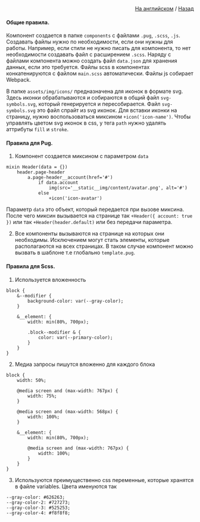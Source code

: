 <p align="right">
    <a href="README_DOC.md">На английском</a> / <a href="README.md">Назад</a>
</p>

#### Общие правила.
Компонент создается в папке `components` c файлами `.pug`, `.scss`, `.js`. Создавать файлы нужно по необходимости, если они нужны для работы. Например, если стили не нужно писать для компонента, то нет необходимости создавать файл с расширением `.scss`. Наряду с файлами компонента можно создать файл `data.json` для хранения данных, если это требуется. Файлы scss в компонентах конкатенируются с файлом `main.scss` автоматически. Файлы js собирает Webpack.

В папке `assets/img/icons/` предназначена для иконок в формате svg. Здесь иконки обрабатываются и собираются в общий файл `svg-symbols.svg`, который генерируется и пересобирается. Файл `svg-symbols.svg` это файл спрайт из svg иконок.
Для вставки иконки на страницу, нужно воспользоваться миксином `+icon('icon-name')`.
Чтобы управлять цветом svg иконок в css, у тега `path` нужно удалять аттрибуты `fill` и `stroke`.

#### Правила для Pug.
1) Компонент создается миксином с параметром `data`
```commandline
mixin Header(data = {})
    header.page-header
        a.page-header__account(href='#')
            if data.account
                img(src='__static__img/content/avatar.png', alt='#')
            else
                +icon('icon-avatar')
```
Параметр `data` это объект, который передается при вызове миксина. После чего миксин вызывается на странице так `+Header({ account: true })` или так `+Header(header.default)` или без передачи параметра.

2) Все компоненты вызываются на странице на которых они необходимы. Исключением могут стать элементы, которые располагаются на всех страницах. В таком случае компонент можно вызвать в шаблоне т.е глобально `template.pug`.

#### Правила для Scss.
1) Используется вложенность
```commandline
block {
    &--modifier {
        background-color: var(--gray-color);
    }

    &__element: {
        width: min(80%, 700px);

        .block--modifier & {
            color: var(--primary-color);
        }
    }
}
```
2) Медиа запросы пишутся вложенно для каждого блока
```commandline
block {
    width: 50%;

    @media screen and (max-width: 767px) {
        width: 75%;
    }

    @media screen and (max-width: 568px) {
        width: 100%;
    }

    &__element: {
        width: min(80%, 700px);

        @media screen and (max-width: 767px) {
            width: 100%;
        }
    }
}
```
3) Используются преимущественно css переменные, которые хранятся в файле variables. Цвета именуются так
```commandline
--gray-color: #626263;
--gray-color-2: #727273;
--gray-color-3: #525253;
--gray-color-4: #f8f8f8;
```